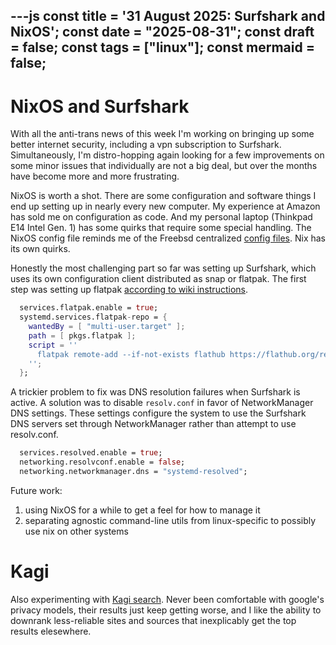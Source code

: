 ---js
const title = '31 August 2025: Surfshark and NixOS';
const date = "2025-08-31";
const draft = false;
const tags = ["linux"];
const mermaid = false;
---

# NixOS and Surfshark

With all the anti-trans news of this week I'm working on bringing up some better internet security, including a vpn subscription to Surfshark. Simultaneously, I'm distro-hopping again looking for a few improvements on some minor issues that individually are not a big deal, but over the months have become more and more frustrating.

NixOS is worth a shot. There are some configuration and software things I end up setting up in nearly every new computer. My experience at Amazon has sold me on configuration as code. And my personal laptop (Thinkpad E14 Intel Gen. 1) has some quirks that require some special handling. The NixOS config file reminds me of the Freebsd centralized [config files](https://docs.freebsd.org/en/books/handbook/config/). Nix has its own quirks.

Honestly the most challenging part so far was setting up Surfshark, which uses its own configuration client distributed as snap or flatpak. The first step was setting up flatpak [according to wiki instructions](https://wiki.nixos.org/wiki/Flatpak).


```nix
  services.flatpak.enable = true;
  systemd.services.flatpak-repo = {
    wantedBy = [ "multi-user.target" ];
    path = [ pkgs.flatpak ];
    script = ''
      flatpak remote-add --if-not-exists flathub https://flathub.org/repo/flathub.flatpakrepo
    '';
  };
```

A trickier problem to fix was DNS resolution failures when Surfshark is active. A solution was to disable `resolv.conf` in favor of NetworkManager DNS settings. These settings configure the system to use the Surfshark DNS servers set through NetworkManager rather than attempt to use resolv.conf.


```nix
  services.resolved.enable = true;
  networking.resolvconf.enable = false;
  networking.networkmanager.dns = "systemd-resolved";
```

Future work:

1. using NixOS for a while to get a feel for how to manage it
2. separating agnostic command-line utils from linux-specific to possibly use nix on other systems

# Kagi

Also experimenting with [Kagi search](https://kagi.com/). Never been comfortable with google's privacy models, their results just keep getting worse, and I like the ability to downrank less-reliable sites and sources that inexplicably get the top results elesewhere.
